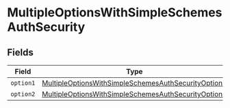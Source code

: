 # MultipleOptionsWithSimpleSchemesAuthSecurity


## Fields

| Field                                                                                                                                 | Type                                                                                                                                  | Required                                                                                                                              | Description                                                                                                                           |
| ------------------------------------------------------------------------------------------------------------------------------------- | ------------------------------------------------------------------------------------------------------------------------------------- | ------------------------------------------------------------------------------------------------------------------------------------- | ------------------------------------------------------------------------------------------------------------------------------------- |
| `option1`                                                                                                                             | [MultipleOptionsWithSimpleSchemesAuthSecurityOption1](../../models/operations/MultipleOptionsWithSimpleSchemesAuthSecurityOption1.md) | :heavy_minus_sign:                                                                                                                    | N/A                                                                                                                                   |
| `option2`                                                                                                                             | [MultipleOptionsWithSimpleSchemesAuthSecurityOption2](../../models/operations/MultipleOptionsWithSimpleSchemesAuthSecurityOption2.md) | :heavy_minus_sign:                                                                                                                    | N/A                                                                                                                                   |